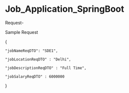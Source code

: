 # Job_Application_SpringBoot


Request- 

Sample Request

{

    "jobNameReqDTO": "SDE1",
    
    "jobLocationReqDTO" : "Delhi",
    
    "jobDescriptionReqDTO" : "Full Time",
    
    "jobSalaryReqDTO" : 6000000
    
}

